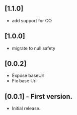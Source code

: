 ## [1.1.0]

* add support for CO

## [1.0.0]

* migrate to null safety

## [0.0.2]

* Expose baseUrl
* Fix base Url

## [0.0.1] - First version.

* Initial release.

